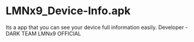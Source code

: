 # LMNx9_Device-Info.apk
Its a app that you can see your device full information easily. Developer - DARK TEAM LMNx9 OFFICIAL 
